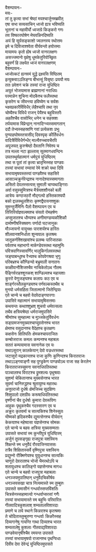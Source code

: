 वैशम्पायनः-  
मयः-  
तां तु कृत्वा सभां श्रेष्ठां मयश्चार्जुनमब्रवीत्  
एषा सभा सव्यसाचिन् ध्वजो ह्यत्र भविष्यति  
भूतानां च महावीर्यो ध्वजाग्रे किङ्करो गणः  
तव विष्फारघोषेण मेघवन्निनदिष्यति  
अयं हि सूर्यसङ्काशो ज्वलनस्य रथोत्तमः  
इमे च दिविजाश्श्वेता वीर्यवन्तो हयोत्तमाः  
मायामयः कृतो ह्येष ध्वजो वानरलक्षणः  
असज्जमानो वृक्षेषु धूमकेतुरिवोच्छ्रितः  
बहुवर्णं हि लक्ष्येत ध्वजं वानरलक्षणम्  
वैशम्पायनः-  
ध्वजोत्कटं ह्यनवमं युद्धे द्रक्ष्यसि विष्ठितम्  
इत्युक्त्वाऽऽलिङ्ग्य बीभत्सुं विसृष्टः प्रययौ मयः  
ततः प्रवेशनं चक्रे तस्यां राजा युधिष्ठिरः  
अयुतं भोजयामास ब्राह्मणानां नराधिपः  
परमान्नेन शुचिना मोदकैश्च फलैस्तथा  
कृसरेण च जीवन्त्या हविष्येण च सर्वशः  
भक्ष्यप्रकारैर्विविधैर् लेहैश्चापि तथा नृप  
चोष्यैश्च विविधै राजन् पेयैश्च बहुविस्तरैः  
अहतैश्चैव वासोभिर् धनेन च सहस्रशः  
तर्पयामास विप्रेन्द्रान् नानादिग्भ्यस्समागतान्  
ददौ तेभ्यस्सहस्राणि गवां प्रत्येकशः प्रभुः  
पुण्याहघोषस्तत्रासीद् दिवस्पृक् कीर्तिवर्धनः  
वादित्रैर्विविधैर्गन्धैर् माल्यैरुच्चावचैरपि  
अपूजयत् कुरुश्रेष्ठो दैवतानि निवेश्य च  
तत्र मल्ला नटा झल्लास् सूतमागधवन्दिनः  
उपतस्थुर्महात्मानं धर्मपुत्रं युधिष्ठिरम्  
तथा स पूतां तां कृत्वा भ्रातृभिस्सह पाण्डवः  
तस्यां सभायां रम्यायां रेमे शक्रो यथा दिवि  
सभायामृषयस्तस्यां पाण्डवैश्च सहासिरे  
आसाञ्चक्रुर्नरेन्द्राश्च नानादेश्यास्समागताः  
असितो देवलस्सत्यस् सुमाली चाप्यथाङ्गिराः  
अर्वा वसुस्सुमित्रश्च मैत्रेयशशौनको बली  
आत्रेयः कण्ठजठरौ मौद्गल्यो हस्तिकाश्यपौ  
बको द्दालस्थूलशिराः कृष्णद्वैपायनश्शुकः  
सुमन्तुर्जैमिनिः पैलो वैशम्पायन एव च  
तित्तिरिर्याज्ञवल्क्यश्च संयतो रोमहर्षणः  
अप्सुजातश्च धौम्यश्च अणीमाण्डव्यकौशिकौ  
दामोष्णीषस्त्रिषवणः पर्णादो घटजानुकः  
मौञ्जायनो वायुभक्षः पाराशर्यश्च हारितः  
शीलवानशनिर्धाता शून्यपालः कृतश्रमः  
जातूकर्णश्शिखावांश्च प्रलम्बः पारिजातकः  
पर्वतश्च महाभागो मार्कण्डेयस्तथा महामुनिः  
पवित्रपाणिस्सावर्णिर् भालुकिर्गालवस्तथा  
जङ्घाबन्धुश्च रैभ्यश्च कोपवेगश्रवा भृगुः  
परिबभ्रश्च कौण्डिन्यो बभ्रुमाली सनातनः  
काक्षीवानौशिजश्चैव नाचिकेतोऽथ गौतमः  
पैङ्गिर्वराहश्शुनकश् शाण्डिल्यश्च महायशाः  
कुररो वेणुजङ्घश्च कलापः कठ एव च  
शार्ङ्गरस्तैलकुण्ड्यश्च पर्णवल्कस्तथैव च  
मुनयो धर्मसहिता जितात्मानो जितेन्द्रियाः  
एते चान्ये च बहवो वेदवेदाङ्गपारगाः  
उपासिरे महात्मानं सभायामृषिसत्तमाः  
कथयन्तः कथाश्शुभ्रश् शुचयो धर्मवत्सलाः  
तथैव क्षत्रियश्रेष्ठा धर्मराजमुपासिरे  
श्रीमांश्च सुमहात्मा च मुञ्जकेतुर्विवर्धनः  
सङ्ग्रामजनमुख्याश्चाप्युग्रसेनश्च भारत  
क्षेमश्च वसुदानश्च वैदेहश्च कृतक्षणः  
कक्षसेनः क्षितिपतिः क्षेमकश्चापराजितः  
कम्बोजराजः कमलः कम्पनश्च महाबलः  
सततं कम्पयामास यवनानेक एव यः  
यथाऽसुरान् कालकेयान् देवो वज्रधरस्तथा  
जटासुरो मद्रकान्तश्च राजा कुणिः कुणिन्दश्च किरातराजः  
तथाऽऽङ्गवाङ्गौ सह पुण्ड्रकेण पाण्ड्योऽथ राजा सह केरलेन  
किरातराजस्सुमना यवनाधिपतिस्तथा  
पाञ्चालश्च विराटश्च द्रुमशल्यः पृथुश्रवाः  
सुशर्मा चेकितानश्च मुख्यसेनश्च भारत  
सुवर्मा चानिरुद्धश्च श्रुतायुश्च महारथः  
अनूपराजो दुर्धर्षः क्षेमजिच्च सुदक्षिणः  
शिशुपालो दशग्रीवः करूषाधिपतिस्तथा  
वृष्णीनां चैव दुर्धर्षाः कुमारा देवरूपिणः  
आहुकः पृथुकश्चैव गदस्सारण एव च  
अक्रूरः कृतवर्मा च सात्यकिश्च शिनेस्सुतः  
भीष्मको हृदिकश्चैव द्युमत्सेनश्च वीर्यवान्  
केकयाश्च महेष्वासा यज्ञसेनश्च सोमकः  
एते चान्ये च बहवः क्षत्रिया मुख्यसम्मताः  
उपासते सभायां स्म कुन्तीपुत्रं युधिष्ठिरम्  
अर्जुनं तूपसङ्गृह्य राजपुत्रा यशस्विनः  
शिक्षन्ते स्म धनुर्वेदं रौरवाजिनवाससः  
तत्रैव शिक्षितास्सर्वे वृष्णिपुत्रा यशस्विनः  
प्रद्युम्नो रौक्मिणेयश्च युयुधानश्च सात्यकिः  
चाणूरो देवरातश्च भोजो भैमरथोऽपि च  
शतायुधश्च कालिङ्गो यज्ञसेनश्च मागधः  
एते चान्ये च बहवो राजपुत्रा महाबलाः  
धनञ्जयमुपातिष्ठन् धनुर्वेदचिकीर्षवः  
धनञ्जयसखा चात्र नित्यमास्ते स्म तुम्बुरुः  
उपासते समासीनं गन्धर्वास्सप्तविंशतिः  
चित्रसेनस्सहामात्यो गन्धर्वाप्सरसां गणैः  
तस्यां सभायामास्ते स्म बहुभिः परिवारितः  
गीतवादित्रकुशलाश् शम्यतालविशारदाः  
प्रमाणे च लये स्थाने किन्नराश्च कृतश्रमाः  
ते चोदितास्तुम्बुरुणा गन्धर्वाः किन्नरैस्सह  
दिव्यगानेषु गायन्ति गाथा दिव्याश्च भारत   
शम्यतालेषु कुशलाः गीतवाद्यविशारदाः  
पाण्डवेयानृषींश्चैव रमयन्त उपासते  
तस्यां सभायामृषयो राजानश्च पृथग्विधाः  
दिवीव देवा देवेन्द्रं युधिष्ठिरमुपासते  
